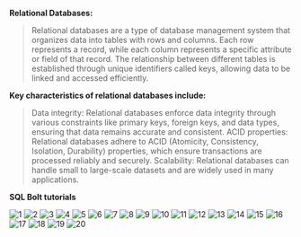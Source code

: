**Relational Databases:**
>Relational databases are a type of database management system that organizes data into tables with rows and columns. Each row represents a record, while each column represents a specific attribute or field of that record. The relationship between different tables is established through unique identifiers called keys, allowing data to be linked and accessed efficiently.

**Key characteristics of relational databases include:**

>Data integrity: Relational databases enforce data integrity through various constraints like primary keys, foreign keys, and data types, ensuring that data remains accurate and consistent.
ACID properties: Relational databases adhere to ACID (Atomicity, Consistency, Isolation, Durability) properties, which ensure transactions are processed reliably and securely.
Scalability: Relational databases can handle small to large-scale datasets and are widely used in many applications.

**SQL Bolt tutorials**

![1](./Assest/Screenshot%20(330).png)
![2](./Assest/Screenshot%20(331).png)
![3](./Assest/Screenshot%20(332).png)
![4](./Assest/Screenshot%20(333).png)
![5](./Assest/Screenshot%20(334).png)
![6](./Assest/Screenshot%20(335).png)
![7](./Assest/Screenshot%20(336).png)
![8](./Assest/Screenshot%20(337).png)
![9](./Assest/Screenshot%20(338).png)
![10](./Assest/Screenshot%20(339).png)
![11](./Assest/Screenshot%20(340).png)
![12](./Assest/Screenshot%20(341).png)
![13](./Assest/Screenshot%20(342).png)
![14](./Assest/Screenshot%20(343).png)
![15](./Assest/Screenshot%20(344).png)
![16](./Assest/Screenshot%20(345).png)
![17](./Assest/Screenshot%20(346).png)
![18](./Assest/Screenshot%20(347).png)
![19](./Assest/Screenshot%20(348).png)
![20](./Assest/Screenshot%20(349).png)

